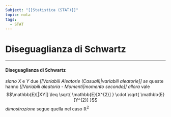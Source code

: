 ```yaml
---
Subject: "[[Statistica (STAT)]]"
topic: nota
tags:
  - STAT
---
```

# Diseguaglianza di Schwartz
---
#### Diseguaglianza di Schwartz
_siano_ $X$ e $Y$ due _[[Variabili Aleatorie (Casuali)|variabili aleatorie]]_ 
_se_ queste hanno _[[Variabili aleatoria - Momenti|momento secondo]]_ 
_allora_ vale $$\mathbb{E}[|XY|] \leq \sqrt{ \mathbb{E}[X^{2}] } \cdot \sqrt{ \mathbb{E}[Y^{2}] }$$
_dimostrazione_
	segue quella nel caso $\mathbb{R}^{2}$ 
